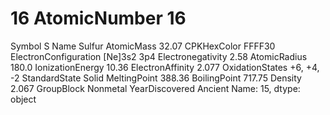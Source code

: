 # 16 AtomicNumber                      16
Symbol                             S
Name                          Sulfur
AtomicMass                     32.07
CPKHexColor                   FFFF30
ElectronConfiguration    [Ne]3s2 3p4
Electronegativity               2.58
AtomicRadius                   180.0
IonizationEnergy               10.36
ElectronAffinity               2.077
OxidationStates           +6, +4, -2
StandardState                  Solid
MeltingPoint                  388.36
BoilingPoint                  717.75
Density                        2.067
GroupBlock                  Nonmetal
YearDiscovered               Ancient
Name: 15, dtype: object